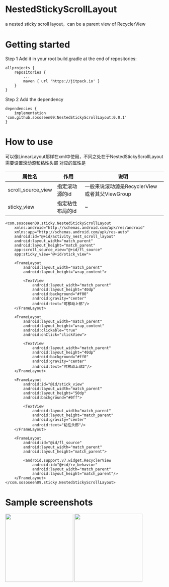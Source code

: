 # NestedStickyScrollLayout

a nested sticky scroll layout，can be a parent view of RecyclerView

# Getting started

Step 1 Add it in your root build.gradle at the end of repositories:
```
allprojects {
    repositories {
        ...
        maven { url 'https://jitpack.io' }
    }
}
```

Step 2 Add the dependency
```
dependencies {
    implementation 'com.github.sososeen09:NestedStickyScrollLayout:0.0.1'
}
```

# How to use
可以像LinearLayout那样在xml中使用，不同之处在于NestedStickyScrollLayout需要设置滚动源和粘性头部
对应的属性是

|属性名|作用|说明|
|-|-|-|
|scroll_source_view|指定滚动源的id|一般来说滚动源是RecyclerView或者其父ViewGroup|
|sticky_view|指定粘性布局的id|~|

```
<com.sososeen09.sticky.NestedStickyScrollLayout
    xmlns:android="http://schemas.android.com/apk/res/android"
    xmlns:app="http://schemas.android.com/apk/res-auto"
    android:id="@+id/activity_nest_scroll_layout"
    android:layout_width="match_parent"
    android:layout_height="match_parent"
    app:scroll_source_view="@+id/fl_source"
    app:sticky_view="@+id/stick_view">

    <FrameLayout
        android:layout_width="match_parent"
        android:layout_height="wrap_content">

        <TextView
            android:layout_width="match_parent"
            android:layout_height="40dp"
            android:background="#f00"
            android:gravity="center"
            android:text="可移动上部"/>
    </FrameLayout>

    <FrameLayout
        android:layout_width="match_parent"
        android:layout_height="wrap_content"
        android:clickable="true"
        android:onClick="clickView">

        <TextView
            android:layout_width="match_parent"
            android:layout_height="40dp"
            android:background="#ff0"
            android:gravity="center"
            android:text="可移动上部2"/>
    </FrameLayout>

    <FrameLayout
        android:id="@id/stick_view"
        android:layout_width="match_parent"
        android:layout_height="50dp"
        android:background="#0ff">

        <TextView
            android:layout_width="match_parent"
            android:layout_height="match_parent"
            android:gravity="center"
            android:text="粘性头部"/>
    </FrameLayout>

    <FrameLayout
        android:id="@id/fl_source"
        android:layout_width="match_parent"
        android:layout_height="match_parent">

        <android.support.v7.widget.RecyclerView
            android:id="@+id/rv_behavior"
            android:layout_width="match_parent"
            android:layout_height="match_parent"/>
    </FrameLayout>
</com.sososeen09.sticky.NestedStickyScrollLayout>
```

# Sample screenshots

<img src="art/screenshot-NestedStickyScrollLayout1" width=216/> <img src="art/NestedStickyScrollLayout2-bilibili.png" width=216/>


